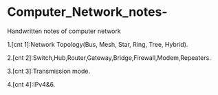 # Computer_Network_notes-
 Handwritten notes of computer network 
 
 
 1.[cnt 1]:Network Topology(Bus, Mesh, Star, Ring, Tree, Hybrid). 
 
 2.[cnt 2]:Switch,Hub,Router,Gateway,Bridge,Firewall,Modem,Repeaters. 
 
 3.[cnt 3]:Transmission mode.
 
 4.[cnt 4]:IPv4&6.
 
 
